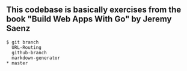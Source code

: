 ## This codebase is basically exercises from the book "Build Web Apps With Go" by Jeremy Saenz


```
$ git branch
  URL-Routing
  github-branch
  markdown-generator
* master

```